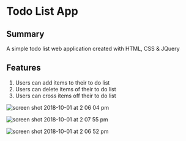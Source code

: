 # Todo List App

## Summary 
A simple todo list web application created with HTML, CSS & JQuery

## Features
1. Users can add items to their to do list
2. Users can delete items of their to do list
3. Users can cross items off their to do list


![screen shot 2018-10-01 at 2 06 04 pm](https://user-images.githubusercontent.com/19616063/46307094-fd8c0600-c583-11e8-983f-55696dc5d267.png)

![screen shot 2018-10-01 at 2 07 55 pm](https://user-images.githubusercontent.com/19616063/46307100-01b82380-c584-11e8-813b-b377d1b62f8b.png)

![screen shot 2018-10-01 at 2 06 52 pm](https://user-images.githubusercontent.com/19616063/46307104-041a7d80-c584-11e8-9ea2-650eafaf50af.png)

